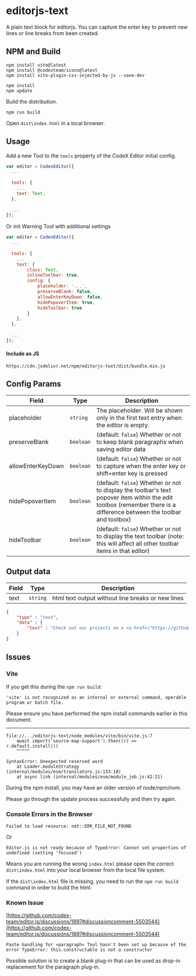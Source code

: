 # editorjs-text

A plain text block for editorjs. You can capture the enter key to prevent new lines or line breaks from been created.

## NPM and Build

```
npm install vite@latest
npm install @codexteam/icons@latest
npm install vite-plugin-css-injected-by-js --save-dev
```

```
npm install
npm update
```

Build the distribution.

```
npm run build
```

Open `dist\index.html` in a local browser.

## Usage

Add a new Tool to the `tools` property of the CodeX Editor initial config.

```javascript
var editor = CodexEditor({
  ...
  
  tools: {
    ...
    text: Text,
  },
  
  ...
});
```

Or init Warning Tool with additional settings

```javascript
var editor = CodexEditor({
  ...
  
  tools: {
    ...
    text: {
        class: Text,
        inlineToolbar: true,
        config: {
            placeholder: '...',
            preserveBlank: false,
            allowEnterKeyDown: false,
            hidePopoverItem: true,
            hideToolbar: true
        }
    },
  },
  
  ...
});
```
#### Include as JS

```
https://cdn.jsdelivr.net/npm/editorjs-text/dist/bundle.min.js
```

## Config Params

| Field              | Type      | Description                       |
| ------------------ | --------- | ----------------------------------|
| placeholder        | `string`  | The placeholder. Will be shown only in the first text entry when the editor is empty.  |
| preserveBlank      | `boolean` | (default: `false`) Whether or not to keep blank paragraphs when saving editor data |
| allowEnterKeyDown  | `boolean` | (default: `false`) Whether or not to capture when the enter key or shift+enter key is pressed |
| hidePopoverItem    | `boolean` | (default: `false`) Whether or not to display the toolbar's text popover item within the edit toolbox (remember there is a difference between the toolbar and toolbox) |
| hideToolbar        | `boolean` | (default: `false`) Whether or not to display the text toolbar (note: this will affect all other toolbar items in that editor) |

## Output data

| Field  | Type     | Description      |
| ------ | -------- | ---------------- |
| text   | `string` | html text output without line breaks or new lines |


```json
{
    "type" : "text",
    "data" : {
        "text" : "Check out our projects on a <a href=\"https://github.com/codex-team\">GitHub page</a>.",
    }
}
```

## Issues

### Vite

If you get this during the `npm run build`:

```
'vite' is not recognized as an internal or external command, operable program or batch file.
```

Please ensure you have performed the npm install commands earlier in this document.

---

```
file://.../editorjs-text/node_modules/vite/bin/vite.js:7
    await import('source-map-support').then((r) => r.default.install())
    ^^^^^

SyntaxError: Unexpected reserved word
    at Loader.moduleStrategy (internal/modules/esm/translators.js:133:18)
    at async link (internal/modules/esm/module_job.js:42:21)
```

During the npm install, you may have an older version of node/npm/nvm.

Please go through the update process successfully and then try again.


### Console Errors in the Browser

```
Failed to load resource: net::ERR_FILE_NOT_FOUND
```

Or

```
Editor.js is not ready because of TypeError: Cannot set properties of undefined (setting 'focused')
```

Means you are running the wrong `index.html` please open the correct `dist\index.html` into your local browser from the local file system.

If the `dist\index.html` file is missing, you need to run the `npm run build` command in order to build the html.

### Known Issue

[https://github.com/codex-team/editor.js/discussions/1897#discussioncomment-5503544](https://github.com/codex-team/editor.js/discussions/1897#discussioncomment-5503544)

```
Paste handling for «paragraph» Tool hasn't been set up because of the error TypeError: this.constructable is not a constructor
```

Possible solution is to create a blank plug-in that can be used as drop-in replacement for the paragraph plug-in.
